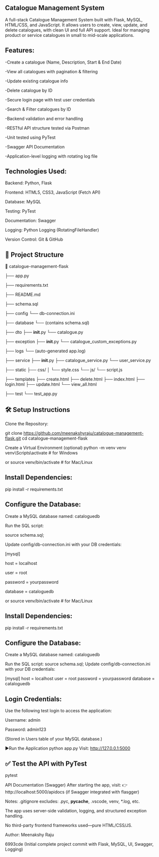 ## Catalogue Management System
A full-stack Catalogue Management System built with Flask, MySQL, HTML/CSS, and JavaScript.
It allows users to create, view, update, and delete catalogues, with clean UI and full API support.
Ideal for managing product or service catalogues in small to mid-scale applications.

 ## Features:
-Create a catalogue (Name, Description, Start & End Date)
 
-View all catalogues with pagination & filtering

-Update existing catalogue info

-Delete catalogue by ID

-Secure login page with test user credentials

-Search & Filter catalogues by ID

-Backend validation and error handling

-RESTful API structure tested via Postman

-Unit tested using PyTest

-Swagger API Documentation

-Application-level logging with rotating log file


## Technologies Used:
Backend: Python, Flask

Frontend: HTML5, CSS3, JavaScript (Fetch API)

Database: MySQL

Testing: PyTest

Documentation: Swagger

Logging: Python Logging (RotatingFileHandler)

Version Control: Git & GitHub

## 📁 Project Structure

📁 catalogue-management-flask
 

├── app.py

├── requirements.txt

├── README.md

├── schema.sql

├── config
    └── db-connection.ini


├── database
    └── (contains schema.sql)


├── dto
    ├── __init__.py
    └── catalogue.py


├── exception
    ├── __init__.py
    └── catalogue_custom_exceptions.py


├── logs
    └── (auto-generated app.log)


├── service
    ├── __init__.py
    ├── catalogue_service.py
    └── user_service.py


├── static
  ├── css/
  │   └── style.css
  └── js/
       └── script.js


├── templates
    ├── create.html
    ├── delete.html
    ├── index.html
    ├── login.html
    ├── update.html
    └── view_all.html


├── test
    └── test_app.py




## 🛠 Setup Instructions
Clone the Repository:

git clone https://github.com/meenakshyraju/catalogue-management-flask.git
cd catalogue-management-flask

 Create a Virtual Environment (optional)
python -m venv venv
venv\Scripts\activate    # for Windows
 
 or
source venv/bin/activate # for Mac/Linux

## Install Dependencies:
pip install -r requirements.txt

## Configure the Database:
Create a MySQL database named: cataloguedb

Run the SQL script:

source schema.sql;

Update config/db-connection.ini with your DB credentials:

[mysql]

host = localhost

user = root

password = yourpassword

database = cataloguedb



or
source venv/bin/activate # for Mac/Linux

## Install Dependencies:
pip install -r requirements.txt

## Configure the Database:
Create a MySQL database named: cataloguedb

Run the SQL script:
source schema.sql;
Update config/db-connection.ini with your DB credentials:

[mysql]
host = localhost
user = root
password = yourpassword
database = cataloguedb

 
 ## Login Credentials:
Use the following test login to access the application:

Username: admin

Password: admin123

(Stored in Users table of your MySQL database.)

▶Run the Application
python app.py
Visit: http://127.0.0.1:5000

## ✅ Test the API with PyTest
pytest

 API Documentation (Swagger)
After starting the app, visit:
👉 http://localhost:5000/apidocs (if Swagger integrated with flasgger)

 Notes:
.gitignore excludes: .pyc, __pycache__, .vscode, venv, *.log, etc.

The app uses server-side validation, logging, and structured exception handling.

No third-party frontend frameworks used—pure HTML/CSS/JS.

Author:
Meenakshy Raju

 























 








 6993cde (Initial complete project commit with Flask, MySQL, UI, Swagger, Logging)




